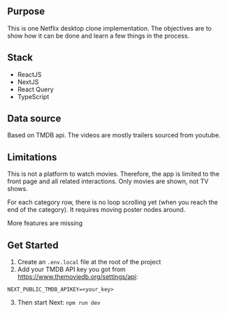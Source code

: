 ## Purpose

This is one Netflix desktop clone implementation.
The objectives are to show how it can be done and learn a few things in the process.

## Stack

- ReactJS
- NextJS
- React Query
- TypeScript

## Data source

Based on TMDB api.
The videos are mostly trailers sourced from youtube.

## Limitations

<p>This is not a platform to watch movies. Therefore, the app is limited to the front page and all related interactions.
Only movies are shown, not TV shows.</p>
<p>For each category row, there is no loop scrolling yet (when you reach the end of the category). It requires moving poster nodes around.</p>
<p>More features are missing</p>

## Get Started

1. Create an `.env.local` file at the root of the project
2. Add your TMDB API key you got from https://www.themoviedb.org/settings/api:

```
NEXT_PUBLIC_TMDB_APIKEY=<your_key>
```

3. Then start Next: `npm run dev`
